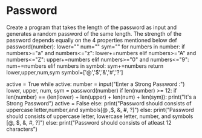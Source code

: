 # Password
Create a program that takes the length of the password as input and generates a random password of the same length. The strength of the password depends equally on the 4 properties mentioned below
def password(number):
    lower=""
    num=""
    sym=""
    for numbers in number:
        if numbers>="a" and numbers<="z":
            lower+=numbers
        elif numbers>="A" and numbers<="Z":
            upper+=numbers 
        elif numbers>="0" and numbers<="9":
            num+=numbers
        elif numbers in symbol:
            sym+=numbers
    return lower,upper,num,sym
symbol=['@','$','&','#','?']

active = True
while active:
    number = input("Enter a Strong Password :")
    lower, upper, num, sym = password(number)
    if len(number) >= 12:
        if len(number) == (len(lower)  + len(upper) + len(num) + len(sym)):
            print("It's a Strong Password")
            active = False
        else:
            print("Password should consists of uppercase letter,number,and symbols[@ ,$, &, #, ?]")
        else:
            print("Password should consists of uppercase letter, lowercase letter, number, and symbols [@, $, &, #, ?]")
        else:
            print("Password should consists of atleast 12 characters")
